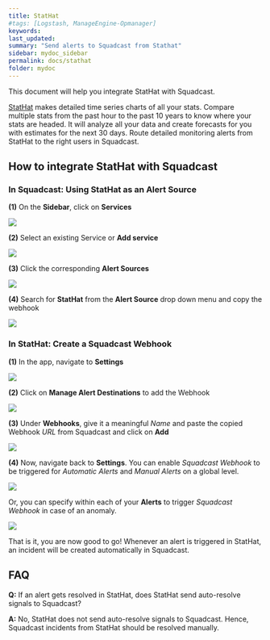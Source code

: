 ```yaml
---
title: StatHat
#tags: [Logstash, ManageEngine-Opmanager]
keywords: 
last_updated: 
summary: "Send alerts to Squadcast from Stathat"
sidebar: mydoc_sidebar
permalink: docs/stathat
folder: mydoc
---
```


This document will help you integrate StatHat with Squadcast.
 
[StatHat](https://www.stathat.com/) makes detailed time series charts of all your stats. Compare multiple stats from the past hour to the past 10 years to know where your stats are headed. It will analyze all your data and create forecasts for you with estimates for the next 30 days.
Route detailed monitoring alerts from StatHat to the right users in Squadcast.

## How to integrate StatHat with Squadcast

### In Squadcast: Using StatHat as an Alert Source

**(1)** On the **Sidebar**, click on **Services**

![](images/integration_1-1.png)

**(2)** Select an existing Service or **Add service** 

![](images/integration_1-2.png)

**(3)** Click the corresponding **Alert Sources**

![](images/integration_1.png)

**(4)** Search for **StatHat** from  the **Alert Source** drop down menu and copy the webhook 

![](images/stathat_1.png)

### In StatHat: Create a Squadcast Webhook

**(1)** In the app, navigate to **Settings**

![](images/stathat_2.png)

**(2)** Click on **Manage Alert Destinations** to add the Webhook

![](images/stathat_3.png)

**(3)** Under **Webhooks**, give it a meaningful *Name* and paste the copied Webhook *URL* from Squadcast and click on **Add**

![](images/stathat_4.png)

**(4)** Now, navigate back to **Settings**. You can enable *Squadcast Webhook* to be triggered for *Automatic Alerts* and *Manual Alerts* on a global level.

![](images/stathat_5.png)

Or, you can specify within each of your **Alerts** to trigger *Squadcast Webhook* in case of an anomaly.

![](images/stathat_6.png)

That is it, you are now good to go! Whenever an alert is triggered in StatHat, an incident will be created automatically in Squadcast.

## FAQ

**Q:** If an alert gets resolved in StatHat, does StatHat send auto-resolve signals to Squadcast?

**A:** No, StatHat does not send auto-resolve signals to Squadcast. Hence, Squadcast incidents from StatHat should be resolved manually.